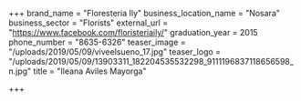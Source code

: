 +++
brand_name = "Floresteria Ily"
business_location_name = "Nosara"
business_sector = "Florists"
external_url = "https://www.facebook.com/floristeriaily/"
graduation_year = 2015
phone_number = "8635-6326"
teaser_image = "/uploads/2019/05/09/viveelsueno_17.jpg"
teaser_logo = "/uploads/2019/05/09/13903311_182204535532298_9111196837118656598_n.jpg"
title = "Ileana Aviles Mayorga"

+++
